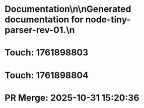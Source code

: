 # Documentation\n\nGenerated documentation for node-tiny-parser-rev-01.\n

# Touch: 1761898803

# Touch: 1761898804

# PR Merge: 2025-10-31 15:20:36
